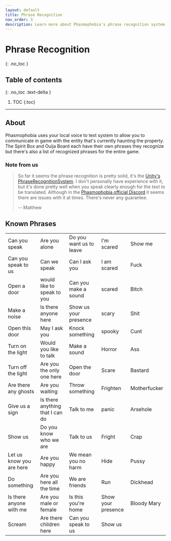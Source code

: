 ```yaml
---
layout: default
title: Phrase Recognition
nav_order: 3
description: Learn more about Phasmophobia's phrase recognition system including how it works, known phrases, and more...
---
```


# Phrase Recognition
{: .no_toc }

## Table of contents
{: .no_toc .text-delta }

1. TOC
{:toc}

---
## About
Phasmophobia uses your local voice to text system to allow you to communicate in game with the entity that's currently haunting the property. The Spirit Box and Ouija Board each have their own phrases they recognize but there's also a list of recognized phrases for the entire game. 

### Note from us
> So far it seems the phrase recognition is pretty solid, it's the [Unity's PhraseRecognitionSystem](https://docs.unity3d.com/ScriptReference/Windows.Speech.PhraseRecognitionSystem.html). I don't personally have experience with it, but it's done pretty well when you speak clearly enough for the text to be translated. Although in the [Phasmophobia official Discord](https://discord.gg/QxvWuqX) it seems there are issues with it at times. There's never any guarantee.
>
> -- Matthew

## Known Phrases

|                          |                                 |                         |                    |              |
|--------------------------|---------------------------------|-------------------------|--------------------|--------------|
| Can you speak            | Are you alone                   | Do you want us to leave | I'm scared         | Show me      |
| Can you speak to us      | Can we speak                    | Can I ask you           | I am scared        | Fuck         |
| Open a door              | would like to speak to you      | Can you make a sound    | scared             | Bitch        |
| Make a noise             | Is there anyone here            | Show us your presence   | scary              | Shit         |
| Open this door           | May I ask you                   | Knock something         | spooky             | Cunt         |
| Turn on the light        | Would you like to talk          | Make a sound            | Horror             | Ass          |
| Turn off the light       | Are you the only one here       | Open the door           | Scare              | Bastard      |
| Are there any ghosts     | Are you waiting                 | Throw something         | Frighten           | Motherfucker |
| Give us a sign           | Is there anything that I can do | Talk to me              | panic              | Arsehole     |
| Show us                  | Do you know who we are          | Talk to us              | Fright             | Crap         |
| Let us know you are here | Are you happy                   | We mean you no harm     | Hide               | Pussy        |
| Do something             | Are you here all the time       | We are friends          | Run                | Dickhead     |
| Is there anyone with me  | Are you male or female          | Is this you're home     | Show your presence | Bloody Mary  |
| Scream                   | Are there children here         | Can you speak to us     | Show us            |              |
